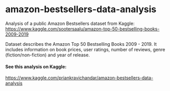 # amazon-bestsellers-data-analysis

Analysis of a public Amazon Bestsellers dataset from Kaggle: https://www.kaggle.com/sootersaalu/amazon-top-50-bestselling-books-2009-2019

Dataset describes the Amazon Top 50 Bestselling Books 2009 - 2019. It includes information on book prices, user ratings, number of reviews, genre (fiction/non-fiction) and year of release.

#### See this analysis on Kaggle: 
https://www.kaggle.com/priankravichandar/amazon-bestsellers-data-analysis
